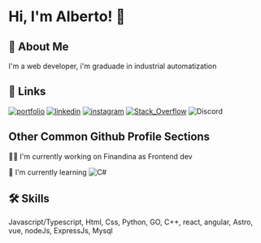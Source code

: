 
# Hi, I'm Alberto! 👋


## 🚀 About Me
I'm a web developer, i'm graduade in industrial automatization 


## 🔗 Links
[![portfolio](https://img.shields.io/badge/my_portfolio-000?style=for-the-badge&logo=ko-fi&logoColor=white)](https://alberto-arias.com)
[![linkedin](https://img.shields.io/badge/linkedin-0A66C2?style=for-the-badge&logo=linkedin&logoColor=white)](https://www.linkedin.com/in/nicolas-alberto-arias-otalora-629128211/)
[![instagram](https://img.shields.io/badge/Instagram-E4405F?style=for-the-badge&logo=instagram&logoColor=white)](https://www.instagram.com/alberto_arias_x64/)
[![Stack_Overflow](https://img.shields.io/badge/Stack_Overflow-FE7A16?style=for-the-badge&logo=stack-overflow&logoColor=white)](https://stackoverflow.com/users/18924077/alberto-x64)
![Discord](https://img.shields.io/badge/Discord-5865F2?style=for-the-badge&logo=discord&logoColor=white)


## Other Common Github Profile Sections
👩‍💻 I'm currently working on Finandina as Frontend dev

🧠 I'm currently learning ![C#](https://img.shields.io/badge/c%23-%23239120.svg?style=for-the-badge&logo=c-sharp&logoColor=white)

## 🛠 Skills
Javascript/Typescript, Html, Css, Python, GO, C++, react, angular, Astro, vue, nodeJs, ExpressJs, Mysql
